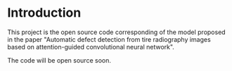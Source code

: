 # Introduction
This project is the open source code corresponding of the model proposed in the paper "Automatic defect detection from tire radiography images based on attention-guided convolutional neural network".

The code will be open source soon.
